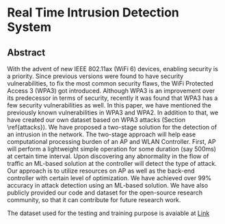 # Real Time Intrusion Detection System

## Abstract
With the advent of new IEEE 802.11ax (WiFi 6) devices, enabling security is a priority. Since previous versions were found to have security vulnerabilities, to fix the most common security flaws, the WiFi Protected Access 3 (WPA3) got introduced. Although WPA3 is an improvement over its predecessor in terms of security, recently it was found that WPA3 has a few security vulnerabilities as well. In this paper, we have mentioned the previously known vulnerabilities in WPA3 and WPA2. In addition to that, we have created our own dataset based on WPA3 attacks (Section \ref{attacks}). We have proposed a two-stage solution for the detection of an intrusion in the network. The two-stage approach will help ease computational processing burden of an AP and WLAN Controller. First, AP will perform a lightweight simple operation for some duration (say 500ms) at certain time interval. Upon discovering any abnormality in the flow of traffic an ML-based solution at the controller will detect the type of attack. Our approach is to utilize resources on AP as well as the back-end controller with certain level of optimization. We have achieved over 99\% accuracy in attack detection using an ML-based solution. We have also publicly provided our code and dataset for the open-source research community, so that it can contribute for future research work.

The dataset used for the testing and training purpose is avaiable at [Link](https://drive.google.com/file/d/14eCNQxHj7kqBWkd4ZKI78V0EdkHL6PfT/view?usp=sharing)
